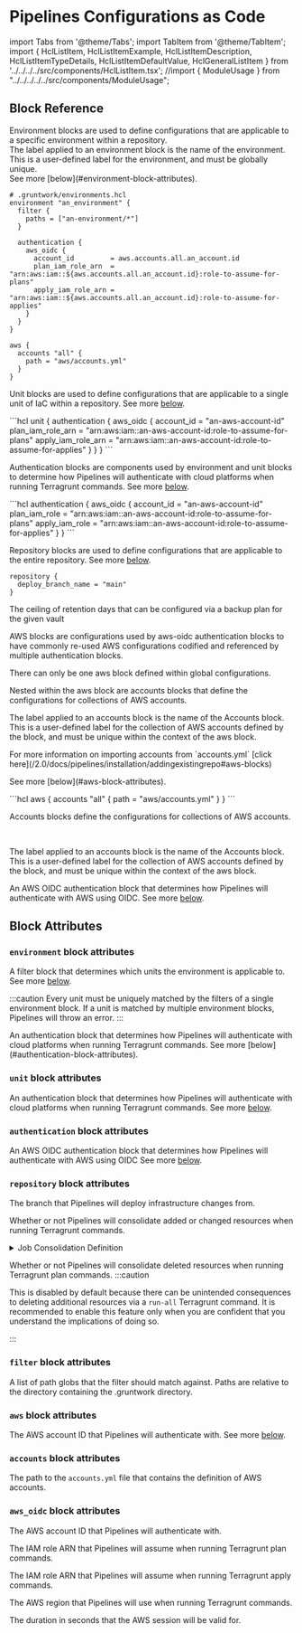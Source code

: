# Pipelines Configurations as Code
import Tabs from '@theme/Tabs';
import TabItem from '@theme/TabItem';
import { HclListItem, HclListItemExample, HclListItemDescription, HclListItemTypeDetails, HclListItemDefaultValue, HclGeneralListItem } from '../../../../src/components/HclListItem.tsx';
//import { ModuleUsage } from "../../../../../src/components/ModuleUsage";

## Block Reference


<HclListItem name="environment" requirement="optional" type="labeled-block">
<HclListItemDescription>
Environment blocks are used to define configurations that are applicable to a specific environment within a repository.
<br />
The label applied to an environment block is the name of the environment. This is a user-defined label for the environment, and must be globally unique.
<br />
See more [below](#environment-block-attributes).
</HclListItemDescription>
<HclListItemExample>

```hcl
# .gruntwork/environments.hcl
environment "an_environment" {
  filter {
    paths = ["an-environment/*"]
  }

  authentication {
    aws_oidc {
      account_id         = aws.accounts.all.an_account.id
      plan_iam_role_arn  = "arn:aws:iam::${aws.accounts.all.an_account.id}:role-to-assume-for-plans"
      apply_iam_role_arn = "arn:aws:iam::${aws.accounts.all.an_account.id}:role-to-assume-for-applies"
    }
  }
}

aws {
  accounts "all" {
    path = "aws/accounts.yml"
  }
}
```
</HclListItemExample>
</HclListItem>

<HclListItem name="unit" requirement="optional" type="block">
<HclListItemDescription>

Unit blocks are used to define configurations that are applicable to a single unit of IaC within a repository. See more [below](#unit-block-attributes).

</HclListItemDescription>
<HclListItemExample>
```hcl
unit {
  authentication {
    aws_oidc {
      account_id         = "an-aws-account-id"
      plan_iam_role_arn  = "arn:aws:iam::an-aws-account-id:role-to-assume-for-plans"
      apply_iam_role_arn = "arn:aws:iam::an-aws-account-id:role-to-assume-for-applies"
    }
  }
}
```
</HclListItemExample>
</HclListItem>
<HclListItem name="authentication" requirement="optional" type="block">
<HclListItemDescription>

Authentication blocks are components used by environment and unit blocks to determine how Pipelines will authenticate with cloud platforms when running Terragrunt commands. See more [below](#authentication-block-attributes).

</HclListItemDescription>
<HclListItemExample>
```hcl
authentication {
  aws_oidc {
    account_id     = "an-aws-account-id"
    plan_iam_role  = "arn:aws:iam::an-aws-account-id:role-to-assume-for-plans"
    apply_iam_role = "arn:aws:iam::an-aws-account-id:role-to-assume-for-applies"
  }
}
```
</HclListItemExample>
</HclListItem>


<HclListItem name="repository" requirement="optional" type="block">
<HclListItemDescription>

Repository blocks are used to define configurations that are applicable to the entire repository. See more [below](#repository-block-attributes).

</HclListItemDescription>
<HclListItemExample>

```hcl
repository {
  deploy_branch_name = "main"
}
```
</HclListItemExample>
</HclListItem>

<HclListItem name="filter" requirement="optional" type="block">
<HclListItemDescription>

The ceiling of retention days that can be configured via a backup plan for the given vault

</HclListItemDescription>
</HclListItem>

<HclListItem name="aws" type="block">
<HclListItemDescription>
<p>
AWS blocks are configurations used by aws-oidc authentication blocks to have commonly re-used AWS configurations codified and referenced by multiple authentication blocks.
</p><p>
There can only be one aws block defined within global configurations.
</p><p>
Nested within the aws block are accounts blocks that define the configurations for collections of AWS accounts.
</p><p>
The label applied to an accounts block is the name of the Accounts block. This is a user-defined label for the collection of AWS accounts defined by the block, and must be unique within the context of the aws block.
</p>
<p>
For more information on importing accounts from `accounts.yml` [click here](/2.0/docs/pipelines/installation/addingexistingrepo#aws-blocks)
</p>
<p>
See more [below](#aws-block-attributes).
</p>
</HclListItemDescription>
<HclListItemExample>
```hcl
aws {
  accounts "all" {
    path = "aws/accounts.yml"
  }
}
```
</HclListItemExample>

</HclListItem>

<HclListItem name="accounts" requirement="optional" type="labeled block">
<HclListItemDescription>

<p>Accounts blocks define the configurations for collections of AWS accounts.</p>
<br />
<p>
The label applied to an accounts block is the name of the Accounts block. This is a user-defined label for the collection of AWS accounts defined by the block, and must be unique within the context of the aws block.
</p>
</HclListItemDescription>
</HclListItem>

<HclListItem name="aws_oidc" requirement="optional" type="block">
<HclListItemDescription>

An AWS OIDC authentication block that determines how Pipelines will authenticate with AWS using OIDC. See more [below](#aws_oidc-block-attributes).

</HclListItemDescription>
</HclListItem>

## Block Attributes

### `environment` block attributes

<HclListItem name="filter" requirement="required" type="block">
<HclListItemDescription>

A filter block that determines which units the environment is applicable to.  See more [below](#filter-block-attributes).

:::caution
Every unit must be uniquely matched by the filters of a single environment block. If a unit is matched by multiple environment blocks, Pipelines will throw an error.
:::
</HclListItemDescription>
</HclListItem>

<HclListItem name="authentication" requirement="required" type="block">
<HclListItemDescription>
An authentication block that determines how Pipelines will authenticate with cloud platforms when running Terragrunt commands. See more [below](#authentication-block-attributes).
</HclListItemDescription>
</HclListItem>

### `unit` block attributes

<HclListItem name="authentication" requirement="required" type="block">
<HclListItemDescription>

An authentication block that determines how Pipelines will authenticate with cloud platforms when running Terragrunt commands.  See more [below](#authentication-block-attributes).
</HclListItemDescription>

</HclListItem>

### `authentication` block attributes


<HclListItem name="aws_oidc" requirement="required" type="block">
<HclListItemDescription>

An AWS OIDC authentication block that determines how Pipelines will authenticate with AWS using OIDC See more [below](#aws_oidc-block-attributes).
</HclListItemDescription>

</HclListItem>

### `repository` block attributes

<HclListItem name="deploy_branch_name" requirement="optional" type="string">
<HclListItemDescription>

The branch that Pipelines will deploy infrastructure changes from.

</HclListItemDescription>
<HclListItemDefaultValue defaultValue="main"/>
</HclListItem>

<HclListItem name="consolidate_added_or_changed" requirement="optional" type="boolean">
<HclListItemDescription>

Whether or not Pipelines will consolidate added or changed resources when running Terragrunt commands.

<details>
<summary>Job Consolidation Definition</summary>

  Job consolidation is the mechanism whereby Pipelines will take multiple jobs (e.g. ModuleAdded, ModuleChanged) and consolidate them into a single job (e.g. ModulesAddedOrChanged) when running Terragrunt commands.

  This is a useful optimization that Pipelines can perform, as it divides the CI/CD costs of running Terragrunt in CI by the number of jobs that are consolidated. In addition, this results in more accurate runs, as it allows Terragrunt to leverage the Directed Acyclic Graph (DAG) to order updates.

  e.g. Instead of running the following jobs: A. ModuleAdded B. ModuleChanged

  Where ModuleChanged depends on ModuleAdded, Pipelines will consolidate these jobs into a single job: C. ModulesAddedOrChanged

  Because the underlying implementation of a ModulesAddedOrChanged uses the run-all Terragrunt command, it will use the DAG to ensure that the ModuleAdded job runs before the ModuleChanged job.

</details>

</HclListItemDescription>
<HclListItemDefaultValue defaultValue="true"/>
</HclListItem>

<HclListItem name="consolidate_deleted" requirement="optional" type="boolean">
<HclListItemDescription>

Whether or not Pipelines will consolidate deleted resources when running Terragrunt plan commands.
  :::caution

  This is disabled by default because there can be unintended consequences to deleting additional resources via a `run-all` Terragrunt command. It is recommended to enable this feature only when you are confident that you understand the implications of doing so.

  :::
</HclListItemDescription>
<HclListItemDefaultValue defaultValue="false"/>
</HclListItem>



### `filter` block attributes

<HclListItem name="paths" requirement="required" type="array[string]">
<HclListItemDescription>

A list of path globs that the filter should match against. Paths are relative to the directory containing the .gruntwork directory.
</HclListItemDescription>
</HclListItem>

### `aws` block attributes

<HclListItem name="accounts" requirement="required" type="labeled block">
<HclListItemDescription>

The AWS account ID that Pipelines will authenticate with.  See more [below](#accounts-block-attributes).
</HclListItemDescription>
</HclListItem>

### `accounts` block attributes

<HclListItem name="path" requirement="required" type="string">
<HclListItemDescription>

The path to the `accounts.yml` file that contains the definition of AWS accounts.

</HclListItemDescription>
</HclListItem>



### `aws_oidc` block attributes

<HclListItem name="account_id" requirement="required" type="string">
<HclListItemDescription>

The AWS account ID that Pipelines will authenticate with.
</HclListItemDescription>
</HclListItem>

<HclListItem name="plan_iam_role_arn" requirement="required" type="string">
<HclListItemDescription>

The IAM role ARN that Pipelines will assume when running Terragrunt plan commands.
</HclListItemDescription>
</HclListItem>

<HclListItem name="apply_iam_role_arn" requirement="required" type="string">
<HclListItemDescription>

The IAM role ARN that Pipelines will assume when running Terragrunt apply commands.
</HclListItemDescription>
</HclListItem>

<HclListItem name="region" requirement="optional" type="string">
<HclListItemDescription>

The AWS region that Pipelines will use when running Terragrunt commands.
</HclListItemDescription>
<HclListItemDefaultValue defaultValue="us-east-1"/>
</HclListItem>

<HclListItem name="session_duration" requirement="optional" type="number">
<HclListItemDescription>

The duration in seconds that the AWS session will be valid for.

</HclListItemDescription>
<HclListItemDefaultValue defaultValue="3600"/>
</HclListItem>
